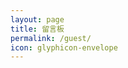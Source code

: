 ```yaml
---
layout: page
title: 留言板
permalink: /guest/
icon: glyphicon-envelope
---
```


<!-- 多说评论框 start -->
<div class="ds-thread" data-thread-key="0" data-title="{{ page.title }}" data-url="{{ page.url | replace:'index.html','' | prepend: site.baseurl | prepend: site.url }}"></div>
<!-- 多说评论框 end -->
<!-- 多说公共JS代码 start (一个网页只需插入一次) -->
<script type="text/javascript">
var duoshuoQuery = {short_name:"{{ site.duoshuo_user }}"};
	(function() {
		var ds = document.createElement('script');
		ds.type = 'text/javascript';ds.async = true;
		ds.src = (document.location.protocol == 'https:' ? 'https:' : 'http:') + '//static.duoshuo.com/embed.js';
		ds.charset = 'UTF-8';
		(document.getElementsByTagName('head')[0] 
		 || document.getElementsByTagName('body')[0]).appendChild(ds);
	})();
	</script>
<!-- 多说公共JS代码 end -->